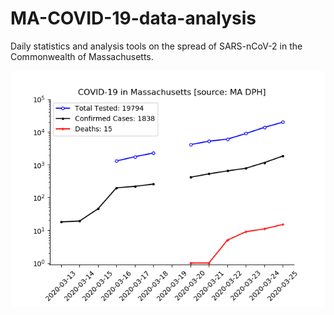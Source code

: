 # MA-COVID-19-data-analysis

Daily statistics and analysis tools on the spread of SARS-nCoV-2 in the Commonwealth of Massachusetts.

![Daily-updated infection growth plot](daily_cases.png)
